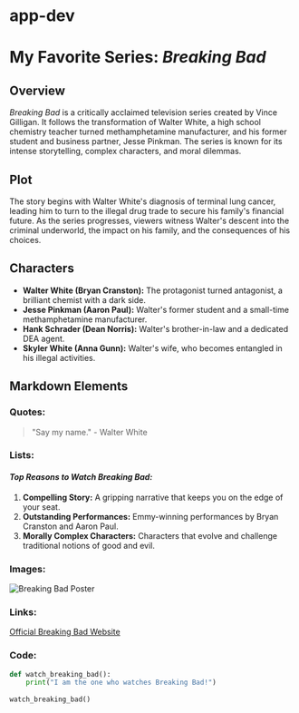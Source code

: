 # app-dev
# My Favorite Series: *Breaking Bad*

## Overview
*Breaking Bad* is a critically acclaimed television series created by Vince Gilligan. It follows the transformation of Walter White, a high school chemistry teacher turned methamphetamine manufacturer, and his former student and business partner, Jesse Pinkman. The series is known for its intense storytelling, complex characters, and moral dilemmas.

## Plot
The story begins with Walter White's diagnosis of terminal lung cancer, leading him to turn to the illegal drug trade to secure his family's financial future. As the series progresses, viewers witness Walter's descent into the criminal underworld, the impact on his family, and the consequences of his choices.

## Characters
- **Walter White (Bryan Cranston):** The protagonist turned antagonist, a brilliant chemist with a dark side.
- **Jesse Pinkman (Aaron Paul):** Walter's former student and a small-time methamphetamine manufacturer.
- **Hank Schrader (Dean Norris):** Walter's brother-in-law and a dedicated DEA agent.
- **Skyler White (Anna Gunn):** Walter's wife, who becomes entangled in his illegal activities.

## Markdown Elements
### **Quotes:**
> "Say my name." - Walter White

### **Lists:**
#### *Top Reasons to Watch Breaking Bad:*
1. **Compelling Story:** A gripping narrative that keeps you on the edge of your seat.
2. **Outstanding Performances:** Emmy-winning performances by Bryan Cranston and Aaron Paul.
3. **Morally Complex Characters:** Characters that evolve and challenge traditional notions of good and evil.

### **Images:**
![Breaking Bad Poster](https://example.com/breaking-bad-poster.jpg)

### **Links:**
[Official Breaking Bad Website](https://www.amc.com/shows/breaking-bad)

### **Code:**
```python
def watch_breaking_bad():
    print("I am the one who watches Breaking Bad!")
    
watch_breaking_bad()
